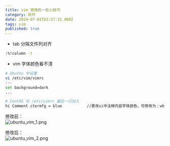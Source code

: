 ```yaml
---
title: vim 使用的一些小技巧
category: 软件
date: 2019-07-01T03:57:31.000Z
tags: vim
published: true
---
```


- tab 分隔文件列对齐
```bash
:%!column -t
```

- vim 字体颜色看不清
```bash
# Ubuntu 中设置
vi /etc/vim/vimrc
···
set background=dark
...
```

```bash
# CentOS 在 /etc/vimrc 最后一行加入
hi Comment ctermfg = blue           //更改vi中注释内容字体颜色，可修改为：white、darkyellow、//blue等颜色
```

修改前：<br />![ubuntu_vim_1.png](https://cdn.nlark.com/yuque/0/2019/png/126032/1559372667519-27fbd607-668a-423d-8fd4-42e8d427976e.png#align=left&display=inline&height=292&name=ubuntu_vim_1.png&originHeight=292&originWidth=554&size=14789&status=done&width=554#align=left&display=inline&height=292&originHeight=292&originWidth=554&status=done&width=554)

修改后：<br />![ubuntu_vim_2.png](https://cdn.nlark.com/yuque/0/2019/png/126032/1559372686477-e552f700-3a76-483c-8b50-b12ff5d57127.png#align=left&display=inline&height=290&name=ubuntu_vim_2.png&originHeight=290&originWidth=559&size=14858&status=done&width=559#align=left&display=inline&height=290&originHeight=290&originWidth=559&status=done&width=559)
